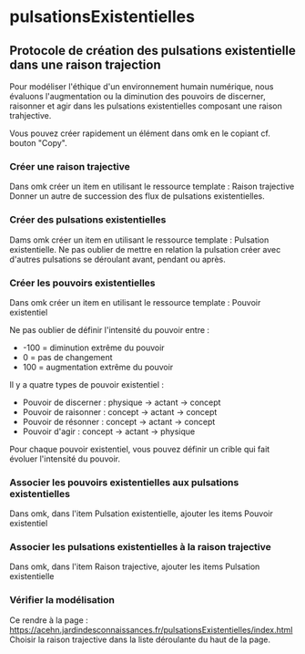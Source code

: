 # pulsationsExistentielles

## Protocole de création des pulsations existentielle dans une raison trajection
Pour modéliser l'éthique d'un environnement humain numérique, nous évaluons l'augmentation ou la diminution des pouvoirs de discerner, raisonner et agir dans les pulsations existentielles composant une raison trahjective.

Vous pouvez créer rapidement un élément dans omk en le copiant cf. bouton "Copy".

### Créer une raison trajective
Dans omk créer un item en utilisant le ressource template : Raison trajective
Donner un autre de succession des flux de pulsations existentielles.

### Créer des pulsations existentielles
Dams omk créer un item en utilisant le ressource template : Pulsation existentielle.
Ne pas oublier de mettre en relation la pulsation créer avec d'autres pulsations se déroulant avant, pendant ou après.

### Créer les pouvoirs existentielles
Dans omk créer un item en utilisant le ressource template : Pouvoir existentiel

Ne pas oublier de définir l'intensité du pouvoir entre :
- -100 = diminution extrême du pouvoir
- 0 = pas de changement
- 100 = augmentation extrême du pouvoir

Il y a quatre types de pouvoir existentiel :
- Pouvoir de discerner : physique -> actant -> concept
- Pouvoir de raisonner : concept -> actant -> concept
- Pouvoir de résonner : concept -> actant -> concept
- Pouvoir d'agir : concept -> actant -> physique

Pour chaque pouvoir existentiel, vous pouvez définir un crible qui fait évoluer l'intensité du pouvoir.

### Associer les pouvoirs existentielles aux pulsations existentielles
Dans omk, dans l'item Pulsation existentielle, ajouter les items Pouvoir existentiel

### Associer les pulsations existentielles à la raison trajective
Dans omk, dans l'item Raison trajective, ajouter les items Pulsation existentielle

### Vérifier la modélisation 
Ce rendre à la page : https://acehn.jardindesconnaissances.fr/pulsationsExistentielles/index.html
Choisir la raison trajective dans la liste déroulante du haut de la page.
